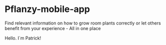 # Pflanzy-mobile-app

Find relevant information on how to grow room plants correctly or let others benefit from your experience - All in one place

Hello. I´m Patrick!
